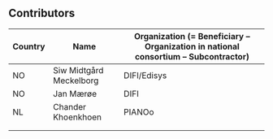 ## Contributors

| **Country** | **Name** | **Organization (= Beneficiary – Organization in national consortium – Subcontractor)** |
| --- | --- | --- |
| NO |Siw Midtgård Meckelborg | DIFI/Edisys |
| NO |Jan Mærøe | DIFI |
| NL | Chander Khoenkhoen | PIANOo |
|  |  |  |
|  |  |  |
